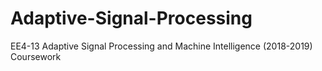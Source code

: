 # Adaptive-Signal-Processing
EE4-13 Adaptive Signal Processing and Machine Intelligence (2018-2019) Coursework
